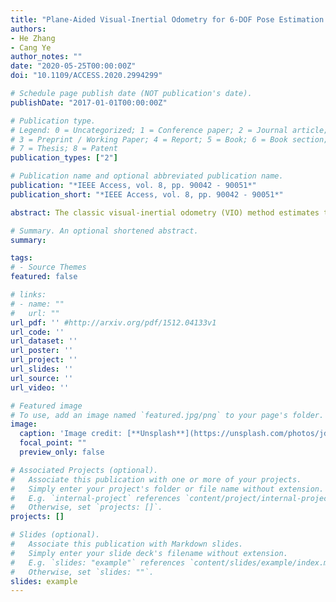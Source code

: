 ```yaml
---
title: "Plane-Aided Visual-Inertial Odometry for 6-DOF Pose Estimation of a Robotic Navigation Aid"
authors:
- He Zhang
- Cang Ye
author_notes: ""
date: "2020-05-25T00:00:00Z"
doi: "10.1109/ACCESS.2020.2994299"

# Schedule page publish date (NOT publication's date).
publishDate: "2017-01-01T00:00:00Z"

# Publication type.
# Legend: 0 = Uncategorized; 1 = Conference paper; 2 = Journal article;
# 3 = Preprint / Working Paper; 4 = Report; 5 = Book; 6 = Book section;
# 7 = Thesis; 8 = Patent
publication_types: ["2"]

# Publication name and optional abbreviated publication name.
publication: "*IEEE Access, vol. 8, pp. 90042 - 90051*"
publication_short: "*IEEE Access, vol. 8, pp. 90042 - 90051*"

abstract: The classic visual-inertial odometry (VIO) method estimates the 6-DOF pose of a moving camera by fusing the camera’s ego-motion estimated by visual odometry (VO) and the motion measured by an inertial measurement unit (IMU). The VIO attempts to updates the estimates of the IMU’s biases at each step by using the VO’s output to improve the accuracy of IMU measurement. This approach works only if an accurate VO output can be identified and used. However, there is no reliable method that can be used to perform an online evaluation of the accuracy of the VO. In this paper, a new VIO method is introduced for pose estimation of a robotic navigation aid (RNA) that uses a 3D time-of-flight camera for assistive navigation. The method, called plane-aided visual-inertial odometry (PAVIO), extracts planes from the 3D point cloud of the current camera view and track them onto the next camera view by using the IMU’s measurement. The covariance matrix of each tracked plane’s parameters is computed and used to perform a plane consistent check based on a chi-square test to evaluate the accuracy of VO’s output. PAVIO accepts a VO output only if it is accurate. The accepted VO outputs, the information of the extracted planes, and the IMU’s measurements over time are used to create a factor graph. By optimizing the graph, the method improves the accuracy in estimating the IMU bias and reduces the camera’s pose error. Experimental results with the RNA validate the effectiveness of the proposed method. PAVIO can be used to estimate the 6-DOF pose for any 3D-camera-based visual-inertial navigation system.

# Summary. An optional shortened abstract.
summary:

tags:
# - Source Themes
featured: false

# links:
# - name: ""
#   url: ""
url_pdf: '' #http://arxiv.org/pdf/1512.04133v1
url_code: ''
url_dataset: ''
url_poster: ''
url_project: ''
url_slides: ''
url_source: ''
url_video: ''

# Featured image
# To use, add an image named `featured.jpg/png` to your page's folder.
image:
  caption: 'Image credit: [**Unsplash**](https://unsplash.com/photos/jdD8gXaTZsc)'
  focal_point: ""
  preview_only: false

# Associated Projects (optional).
#   Associate this publication with one or more of your projects.
#   Simply enter your project's folder or file name without extension.
#   E.g. `internal-project` references `content/project/internal-project/index.md`.
#   Otherwise, set `projects: []`.
projects: []

# Slides (optional).
#   Associate this publication with Markdown slides.
#   Simply enter your slide deck's filename without extension.
#   E.g. `slides: "example"` references `content/slides/example/index.md`.
#   Otherwise, set `slides: ""`.
slides: example
---
```

